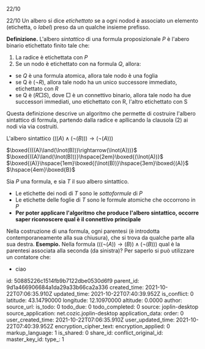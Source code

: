 22/10

22/10
Un albero si dice *etichettato* se a ogni nodod è associato un elemento (etichetta, o *label*) preso da un qualche insieme prefisso.

**Definizione.** L'albero *sintattico* di una formula proposizionale *P* è l'abero binario etichettato finito tale che:
1) La radice è etichettata con *P*
2) Se un nodo è etichettato con na formula *Q*, allora:
- se *Q* è una formula atomica, allora tale nodo è una foglia
- se Q è ($\lnot R$), allora tale nodo ha un unico successore immediato, etichettato con *R*
- se Q è ($R\Box S$), dove $\Box$ è un connettivo binario, allora tale nodo ha due successori immediati, uno etichettato con R, l'altro etichettato con S

Questa definizione descrive un algoritmo che permette di costruire l'albero sintattico di formula, partendo dalla radice e apllicando la clausola (2) ai nodi via via costruiti.

L'albero sintattico $(((A)\land(\lnot(B)))\rightarrow(\lnot(A)))$

$\boxed{(((A)\land(\lnot(B)))\rightarrow(\lnot(A)))}$
$\boxed{((A)\land(\lnot(B)))}\hspace{2em}\boxed{(\lnot(A))}$
$\boxed{(A)}\hspace{1em}\boxed{(\lnot(B))}\hspace{3em}\boxed{(A)}$
$\hspace{4em}\boxed{B}$


Sia *P* una formula, e sia *T* il suo albero sintattico.
- Le etichette dei nodi di *T* sono le *sottoformule* di *P*
- Le etichette delle foglie di *T* sono le formule atomiche che occorrono in *P*
- **Per poter applicare l'algoritmo che produce l'albero sintattico, occorre saper riconoscere qual è il connettivo principale**

Nella costruzione di una formula, ogni parentesi (è introdotta contemporaneamente alla sua chiusura), che si trova da qualche parte alla sua destra.
**Esempio.** Nella formula
$(((\lnot(A))\rightarrow(B))\land(\lnot(B)))$
qual è la parentesi associata alla seconda (da sinistra)?
Per saperlo si può utilizzare un contatore che:
- ciao



id: 50885226c1514fb9b7122dbe0530d6f9
parent_id: 9d1a466906684a1da29a33b66ca2a336
created_time: 2021-10-22T07:06:35.910Z
updated_time: 2021-10-22T07:40:39.952Z
is_conflict: 0
latitude: 43.14790000
longitude: 12.10970000
altitude: 0.0000
author: 
source_url: 
is_todo: 0
todo_due: 0
todo_completed: 0
source: joplin-desktop
source_application: net.cozic.joplin-desktop
application_data: 
order: 0
user_created_time: 2021-10-22T07:06:35.910Z
user_updated_time: 2021-10-22T07:40:39.952Z
encryption_cipher_text: 
encryption_applied: 0
markup_language: 1
is_shared: 0
share_id: 
conflict_original_id: 
master_key_id: 
type_: 1
